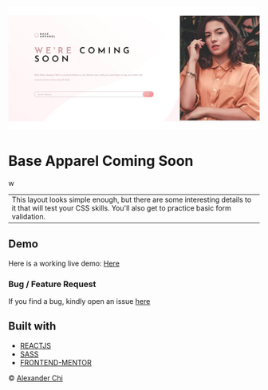 # ![Base Apparel Coming Soon](https://raw.githubusercontent.com/alexandercds/base-apparel-coming-soon-master/master/src/assets/images/preview.jpg)
# Base Apparel Coming Soon
<table>
<tr>
<td>
    This layout looks simple enough, but there are some interesting details to it that will test your CSS skills. You'll also get to practice basic form validation.
</td>
</tr>w
</table>


## Demo
Here is a working live demo: [Here](https://alexandercds.github.io/base-apparel-coming-soon-master/)

### Bug / Feature Request

If you find a bug, kindly open an issue [here](https://github.com/alexandercds/base-apparel-coming-soon-master/issues/new)

## Built with 

- [REACTJS](https://reactjs.org/)
- [SASS](https://sass-lang.com/)
- [FRONTEND-MENTOR](https://www.frontendmentor.io/challenges/)


© [Alexander Chi](https://github.com/alexandercds)